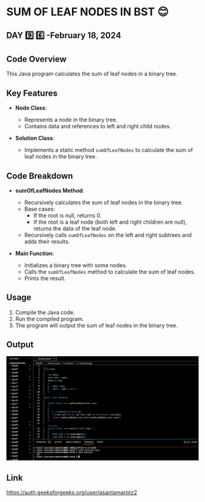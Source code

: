 # SUM OF LEAF NODES IN BST :blush:
## DAY :nine: :six: -February 18, 2024

## Code Overview

This Java program calculates the sum of leaf nodes in a binary tree.

## Key Features

- **Node Class**:
  - Represents a node in the binary tree.
  - Contains data and references to left and right child nodes.

- **Solution Class**:
  - Implements a static method `sumOfLeafNodes` to calculate the sum of leaf nodes in the binary tree.

## Code Breakdown

- **sumOfLeafNodes Method**:
  - Recursively calculates the sum of leaf nodes in the binary tree.
  - Base cases:
    - If the root is null, returns 0.
    - If the root is a leaf node (both left and right children are null), returns the data of the leaf node.
  - Recursively calls `sumOfLeafNodes` on the left and right subtrees and adds their results.

- **Main Function**:
  - Initializes a binary tree with some nodes.
  - Calls the `sumOfLeafNodes` method to calculate the sum of leaf nodes.
  - Prints the result.

## Usage

1. Compile the Java code.
2. Run the compiled program.
3. The program will output the sum of leaf nodes in the binary tree.


## Output

![Reference Image](s96.png)

## Link
<https://auth.geeksforgeeks.org/user/asantamarptz2>
